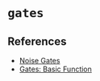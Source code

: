 # `gates`


## References

- [Noise Gates](https://en.wikipedia.org/wiki/Noise_gate)
- [Gates: Basic Function](https://www.youtube.com/watch?v=JssZuTQ8edA)
